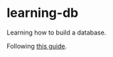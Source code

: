 # learning-db

Learning how to build a database.

Following [this guide](https://cstack.github.io/db_tutorial/parts/part1.html).
